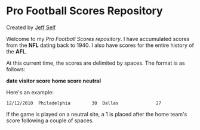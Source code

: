 Pro Football Scores Repository
==============================

Created by [Jeff Self](http://www.jeffself.net/)

Welcome to my *Pro Football Scores repository*.  I have accumulated scores from the **NFL** dating back to 1940.  I also have scores for the entire history of the **AFL**.

At this current time, the scores are delimited by spaces.  The format is as follows:

**date  visitor  score  home  score  neutral**

Here's an example:

`12/12/2010  Philadelphia        30  Dallas              27`

If the game is played on a neutral site, a 1 is placed after the home team's score following a couple of spaces.